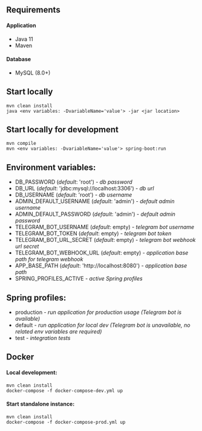 ## Requirements

#### Application
- Java 11
- Maven

#### Database
- MySQL (8.0+) 

## Start locally
```
mvn clean install
java <env variables: -DvariableName='value'> -jar <jar location>
```
## Start locally for development
```
mvn compile
mvn <env variables: -DvariableName='value'> spring-boot:run
```

## Environment variables:

- DB_PASSWORD (_default_: 'root') - _db password_
- DB_URL (_default_: 'jdbc:mysql://localhost:3306') - _db url_
- DB_USERNAME (_default_: 'root') - _db username_
- ADMIN_DEFAULT_USERNAME (_default_: 'admin') - _default admin username_
- ADMIN_DEFAULT_PASSWORD (_default_: 'admin') - _default admin password_
- TELEGRAM_BOT_USERNAME (_default_: empty) - _telegram bot username_
- TELEGRAM_BOT_TOKEN (_default_: empty) - _telegram bot token_
- TELEGRAM_BOT_URL_SECRET (_default_: empty) - _telegram bot webhook url secret_
- TELEGRAM_BOT_WEBHOOK_URL (_default_: empty) - _application base path for telegram webhook_
- APP_BASE_PATH (_default_: 'http://localhost:8080') - _application base path_
- SPRING_PROFILES_ACTIVE - _active Spring profiles_

## Spring profiles:

- production - _run application for production usage (Telegram bot is available)_
- default - _run application for local dev (Telegram bot is unavailable, no related env variables are required)_
- test - _integration tests_

## Docker

#### Local development:
```
mvn clean install
docker-compose -f docker-compose-dev.yml up
```

#### Start standalone instance:
```
mvn clean install
docker-compose -f docker-compose-prod.yml up
```